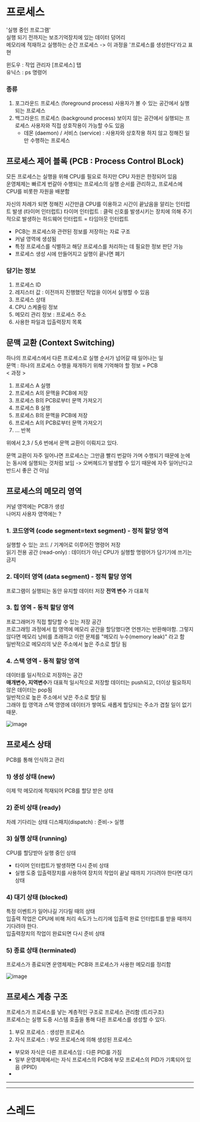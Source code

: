 # 프로세스
'실행 중인 프로그램'   
실행 되기 전까지는 보조기억장치에 있는 데이터 덩어리        
메모리에 적재하고 실행하는 순간 프로세스 -> 이 과정을 '프로세스를 생성한다'라고 표현    


윈도우 : 작업 관리자 [프로세스] 탭   
유닉스 : ps 명령어   

### 종류
1. 포그라운드 프로세스 (foreground process)
   사용자가 볼 수 있는 공간에서 실행되는 프로세스
2. 백그라운드 프로세스 (background process)
   보이지 않는 공간에서 실행되는 프로세스
   사용자와 직접 상호작용이 가능할 수도 있음
   - 데몬 (daemon) / 서비스 (service) : 사용자와 상호작용 하지 않고 정해진 일만 수행하는 프로세스


## 프로세스 제어 블록 (PCB : Process Control BLock)
모든 프로세스는 실행을 위해 CPU를 필요로 하지만 CPU 자원은 한정되어 있음   
운영체제는 빠르게 번갈아 수행되는 프로세스의 실행 순서를 관리하고, 프로세스에 CPU를 비롯한 자원을 배분함    


자신의 차례가 되면 정해진 시간만큼 CPU를 이용하고 시간이 끝났음을 알리는 인터럽트 발생 (타이머 인터럽트)
타이머 인터럽트 : 클럭 신호를 발생시키는 장치에 의해 주기적으로 발생하는 하드웨어 인터럽트 = 타임아웃 인터럽트


- PCB는 프로세스와 관련된 정보를 저장하는 자료 구조
- 커널 영역에 생성됨
- 특정 프로세스를 식별하고 해당 프로세스를 처리하는 데 필요한 정보 판단 가능
- 프로세스 생성 시에 만들어지고 실행이 끝나면 폐기

   
### 담기는 정보
1. 프로세스 ID
2. 레지스터 값 : 이전까지 진행했던 작업을 이어서 실행할 수 있음
3. 프로세스 상태
4. CPU 스케줄링 정보
5. 메모리 관리 정보 : 프로세스 주소 
6. 사용한 파일과 입출력장치 목록


## 문맥 교환 (Context Switching)
하나의 프로세스에서 다른 프로세스로 실행 순서가 넘어갈 때 일어나는 일    
문맥 : 하나의 프로세스 수행을 재개하기 위해 기억해야 할 정보 = PCB    
< 과정 >
1.  프로세스 A 실행
2.  프로세스 A의 문맥을 PCB에 저장
3.  프로세스 B의 PCB로부터 문맥 가져오기
4.  프로세스 B 실행
5.  프로세스 B의 문맥을 PCB에 저장
6.  프로세스 A의 PCB로부터 문맥 가져오기
7.  ... 반복

위에서 2,3 / 5,6 번에서 문맥 교환이 이뤄지고 있다.

문맥 교환이 자주 일어나면 프로세스는 그만큼 빨리 번갈아 가며 수행되기 때문에 눈에는 동시에 실행되는 것처럼 보임
-> 오버헤드가 발생할 수 있기 때문에 자주 일어난다고 반드시 좋은 건 아님

## 프로세스의 메모리 영역
커널 영역에는 PCB가 생성   
나머지 사용자 영역에는 ?
### 1. 코드영역 (code segment=text segment) - 정적 할당 영역
실행할 수 있는 코드 / 기계어로 이루어진 명령어 저장   
읽기 전용 공간 (read-only) : 데이터가 아닌 CPU가 실행할 명령어가 담기기에 쓰기는 금지   
### 2. 데이터 영역 (data segment) - 정적 할당 영역
프로그램이 실행되는 동안 유지할 데이터 저장
**전역 변수** 가 대표적
### 3. 힙 영역 - 동적 할당 영역
프로그래머가 직접 할당할 수 있는 저장 공간     
프로그래밍 과정에서 힙 영역에 메모리 공간을 할당했다면 언젠가는 반환해야함. 그렇지 않다면 메모리 낭비를 초래하고 이런 문제를 "메모리 누수(memory leak)" 라고 함   
일반적으로 메모리의 낮은 주소에서 높은 주소로 할당 됨   
### 4. 스택 영역 - 동적 할당 영역 
데이터를 일시적으로 저장하는 공간  
**매개변수, 지역변수**가 대표적
일시적으로 저장할 데이터는 push되고, 더이상 필요하지 않은 데이터는 pop됨     
일반적으로 높은 주소에서 낮은 주소로 할당 됨     
그래야 힙 영역과 스택 영영에 데이터가 쌓여도 새롭게 할당되는 주소가 겹칠 일이 없기 때문.      

![image](https://github.com/0sun-creater/CS_study/assets/54173210/bdbb176d-b944-4cd3-935a-137848b2456f)

## 프로세스 상태
PCB를 통해 인식하고 관리    

### 1) 생성 상태 (new)
이제 막 메모리에 적재되어 PCB를 할당 받은 상태

### 2) 준비 상태 (ready)
차례 기다리는 상태
디스패치(dispatch) : 준비-> 실행

### 3) 실행 상태 (running)
CPU를 할당받아 실행 중인 상태
-  타이머 인터럽트가 발생하면 다시 준비 상태
-  실행 도중 입출력장치를 사용하여 장치의 작업이 끝날 때까지 기다려야 한다면 대기 상태

### 4) 대기 상태 (blocked)
특정 이벤트가 일어나길 기다릴 때의 상태     
입출력 작업은 CPU에 비해 처리 속도가 느리기에 입출력 완료 인터럽트를 받을 때까지 기다려야 한다.   
입출력장치의 작업이 완료되면 다시 준비 상태

### 5) 종료 상태 (terminated)
프로세스가 종료되면 운영체제는 PCB와 프로세스가 사용한 메모리를 정리함

![image](https://github.com/0sun-creater/CS_study/assets/54173210/c9799de0-b016-44ad-b691-6328c2d70eb9)

## 프로세스 계층 구조
프로세스가 프로세스를 낳는 계층적인 구조로 프로세스 관리함 (트리구조)       
프로세스는 실행 도중 시스템 호출을 통해 다른 프로세스를 생성할 수 있다.   
1. 부모 프로세스 : 생성한 프로세스
2. 자식 프로세스 : 부모 프로세스에 의해 생성된 프로세스

- 부모와 자식은 다른 프로세스임 : 다른 PID를 가짐
- 일부 운영체제에서는 자식 프로세스의 PCB에 부모 프로세스의 PID가 기록되어 있음 (PPID)
- 


----
----
# 스레드
